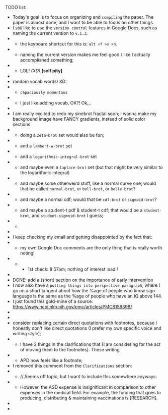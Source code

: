 TODO list:
* Today's goal is to focus on organizing and `compiling` the paper. The paper is almost done, and I want to be able to focus on other things.
* I *still* like to use the `version control` features in Google Docs, such as naming the current version to `v.1.3`.
* * the keyboard shortcut for this is: `alt +f >v >n`.
* * naming the current version makes me feel good / like I actually accomplished something;
* * LOL! *(XD)* **\[self pity\]**
* 
* random vocab words! XD:
* * `capaciously momentous`
* * I just like adding vocab, OK?! Ok,,.
* 
* I am really excited to redo my sinebrot fractal soon; I wanna make my background image have FANCY gradients, instead of solid color sections
* * doing a `zeta-brot` set would also be fun;
* * and a `lambert-w-brot` set
* * and a `logarithmic-integral-brot` set
* * and maybe even a `laplace-brot` set (but that might be very similar to the logarithmic integral)
* * and maybe some otherweird stuff, like a normal curve one; would that be called `normal-brot`, or `bell-brot`, or `belle-brot`?
* * and maybe a normal cdf; would that be `cdf-brot` or `sigmoid-brot`?
* * and maybe a student-t pdf & student-t cdf; that would be a `student-brot`, and `student-sigmoid-brot` I guess;
* * 
* 
* I keep checking my email and getting disappointed by the fact that:
* * my own Google Doc comments are the only thing that is really worth noting!
* * * 1st check: 8:57am; nothing of interest :sad:!
* 
* DONE: add a (short) section on the importance of early intervention
* I now also have a `putting things into perspective paragraph`, where I go on a short tangent about how the %age of people who know sign language is the same as the %age of people who have an IQ above 144.
* I just found this gold-mine of a source: https://www.ncbi.nlm.nih.gov/pmc/articles/PMC8158398/
* 
* 
* consider replacing certain direct quotations with footnotes, because I honestly don't like direct quotations (I prefer my own specific voice and writing style);
* * I have 2 things in the clarifications that {I am considering for the act of moving them to the footnotes}. These writing
* * APD now feels like a footnote;
* I removed this comment from the `Clarifications` section:
* * // Seems off topic, but I want to include this somewhere anyways:
* * However, the ASD expense is insignificant in comparison to other expenses in the medical field. For example, the funding that goes to producing, distributing & maintaining vaccinations is [RESEARCH].
* 
* 




